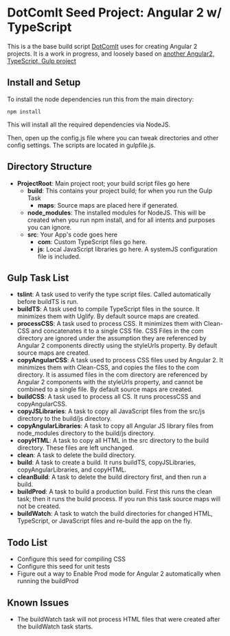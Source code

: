 # DotComIt Seed Project: Angular 2 w/ TypeScript

This is a the base build script [DotComIt](http://www.dot-com-it.com) uses for creating Angular 2 projects.
It is a work in progress, and loosely based on [another Angular2, TypeScript, Gulp project](https://github.com/kolorobot/angular2-typescript-gulp)


## Install and Setup

To install the node dependencies run this from the main directory:

```
npm install
```

This will install all the required dependencies via NodeJS.

Then, open up the config.js file where you can tweak directories and other config settings. 
The scripts are located in gulpfile.js.


## Directory Structure

* **ProjectRoot**: Main project root; your build script files go here
    * **build**: This contains your project build; for when you run the Gulp Task
        * **maps**: Source maps are placed here if generated.
    * **node_modules**: The installed modules for NodeJS. This will be created when you run npm install, and for all intents and purposes you can ignore.
    * **src**: Your App's code goes here
        * **com**: Custom TypeScript files go here.
        * **js**: Local JavaScript libraries go here. A systemJS configuration file is included.


## Gulp Task List

* **tslint**: A task used to verify the type script files.  Called automatically before buildTS is run. 
* **buildTS**: A task used to compile TypeScript files in the source.  It minimizes them with Uglify.  By default source maps are created.
* **processCSS**: A task used to process CSS. It minimizes them with Clean-CSS and concatenates it to a single CSS file. CSS Files in the com directory are ignored under the assumption they are referenced by Angular 2 components directly using the styleUrls property. By default source maps are created.
* **copyAngularCSS**: A task used to process CSS files used by Angular 2.  It minimizes them with Clean-CSS, and copies the files to the com directory. It is assumed files in the com directory are referenced by Angular 2 components with the styleUrls property, and cannot be combined to a single file. By default source maps are created.
* **buildCSS**: A task used to process all CS. It runs processCSS and copyAngularCSS.
* **copyJSLibraries**: A task to copy all JavaScript files from the src/js directory to the build/js directory.
* **copyAngularLibraries**: A task to copy all Angular JS library files from node_modules directory to the build/js directory.
* **copyHTML**: A task to copy all HTML in the src directory to the build directory. These files are left unchanged.
* **clean**: A task to delete the build directory.
* **build**: A task to create a build. It runs buildTS, copyJSLibraries, copyAngularLibraries, and copyHTML.
* **cleanBuild**: A task to delete the build directory first, and then run a build.
* **buildProd**: A task to build a production build.  First this runs the clean task; then it runs the build process.  If you run this task source maps will not be created.
* **buildWatch**: A task to watch the build directories for changed HTML, TypeScript, or JavaScript files and re-build the app on the fly.

## Todo List

* Configure this seed for compiling CSS
* Configure this seed for unit tests
* Figure out a way to Enable Prod mode for Angular 2 automatically when running the buildProd

## Known Issues

* The buildWatch task will not process HTML files that were created after the buildWatch task starts.

